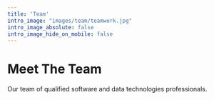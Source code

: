```yaml
---
title: 'Team'
intro_image: "images/team/teamwork.jpg"
intro_image_absolute: false
intro_image_hide_on_mobile: false
---
```


# Meet The Team

Our team of qualified software and data technologies professionals.

